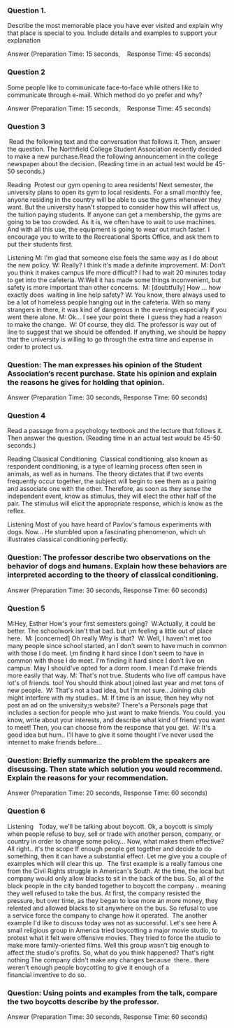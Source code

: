 ### Question 1. 
Describe the most memorable place you have ever visited and explain why that place is special to you. Include details and examples to support your explanation

Answer (Preparation Time: 15 seconds,    Response Time: 45 seconds)  


### Question 2
Some people like to communicate face-to-face while others like to communicate through e-mail. Which method do yo prefer and why?

Answer (Preparation Time: 15 seconds,    Response Time: 45 seconds)  

### Question 3
 Read the following text and the conversation that follows it. Then, answer the question. The Northfield College Student Association recently decided to make a new purchase.Read the following announcement in the college newspaper about the decision. (Reading time in an actual test would be 45-50 seconds.)

Reading 
Protest our gym opening to area residents!
Next semester, the university plans to open its gym to local residents. For a small monthly fee, anyone residing in the country will be able to use the gyms whenever they want. But the university hasn't stopped to consider how this will affect us, the tuition paying students. If anyone can get a membership, the gyms are going to be too crowded. As it is, we often have to wait to use machines. And with all this use, the equipment is going to wear out much faster. I encourage you to write to the Recreational Sports Office, and ask them to put their students first. 

Listening
M: I'm glad that someone else feels the same way as I do about the new policy.
W: Really? I think it's made a definite improvement.
M: Don't you think it makes campus life more difficult? I had to wait 20 minutes today to get into the cafeteria.
W:Well it has made some things inconvenient, but safety is more important than other concerns. 
M: [doubtfully] How … how exactly does  waiting in line help safety?
W: You know, there always used to be a lot of homeless people hanging out in the cafeteria. With so many strangers in there, it was kind of dangerous in the evenings especially if you went there alone.
M: Ok… I see your point there  I guess they had a reason to make the change. 
W: Of course, they did. The professor is way out of line to suggest that we should be offended. If anything, we should be happy that the university is willing to go through the extra time and expense in order to protect us.

### Question: The man expresses his opinion of the Student Association’s recent purchase. State his opinion and explain the reasons he gives for holding that opinion.
Answer (Preparation Time: 30 seconds, Response Time: 60 seconds)


### Question 4
Read a passage from a psychology textbook and the lecture that follows it. Then answer the question. (Reading time in an actual test would be 45-50 seconds.)

Reading
Classical Conditioning 
Classical conditioning, also known as respondent conditioning, is a type of learning process often seen in animals, as well as in humans. The theory dictates that if two events frequently occur together, the subject will begin to see them as a pairing and associate one with the other. Therefore, as soon as they sense the independent event, know as stimulus, they will elect the other half of the pair. The stimulus will elicit the appropriate response, which is know as the reflex. 

Listening
Most of you have heard of Pavlov's famous experiments with dogs. Now… He stumbled upon a fascinating phenomenon, which uh illustrates classical conditioning perfectly. 

### Question: The professor describe two observations on the behavior of dogs and humans. Explain how these behaviors are interpreted according to the theory of classical conditioning. 
Answer (Preparation Time: 30 seconds, Response Time: 60 seconds)


### Question 5
M:Hey, Esther How's your first semesters going? 
W:Actually, it could be better. The schoolwork isn't that bad. but i;m feeling a little out of place here. 
M: [concerned] Oh really Why is that? 
W: Well, I haven't met too many people since school started, an I don't seem to have much in common with those I do meet. I;m finding it hard since I don't seem to have in common with those I do meet. I'm finding it hard since I don't live on campus. May I should've opted for a dorm room. I mean I'd make friends more easily that way.
M: That's not true. Students who live off campus have lot's of friends. too! You should think about joined last year and met tons of new people. 
W: That's not a bad idea, but I'm not sure.. Joining club might interfere with my studies..
M: If time is an issue, then hey why not post an ad on the university;s website? There's a Personals page that includes a section for people who just want to make friends. You could. you know, write about your interests, and describe what kind of friend you want to meet! Then, you can choose from the response that you get. 
W: It's a good idea but hum.. I'll have to give it some thought I've never used the internet to make friends before...

### Question: Briefly summarize the problem the speakers are discussing. Then state which solution you would recommend. Explain the reasons for your recommendation.
Answer (Preparation Time: 20 seconds, Response Time: 60 seconds)


### Question 6

Listening  
Today, we'll be talking about boycott. Ok, a boycott is simply when people refuse to buy, sell or trade with another person, company, or country in order to change some policy… Now, what makes them effective? All right.. it's the scope If enough people get together and decide to do something, then it can have a substantial effect. Let me give you a couple of examples which will clear this up. 
The first example is a really famous one from the Civil Rights struggle in American's South. At the time, the local but company would only allow blacks to sit in the back of the bus. So, all of the black people in the city banded together to boycott the company .. meaning they well refused to take the bus. At first, the company resisted the pressure, but over time, as they began to lose more an more money, they relented and allowed blacks to sit anywhere on the bus. So refusal to use a service force the company to change how it operated. 
The another example I'd like to discuss today was not as successful. Let's see here A small religious group in America tried boycotting a major movie studio, to protest what it felt were offensive movies. They tried to force the studio to make more family-oriented films. Well this group wasn't big enough to affect the studio's profits. So, what do you think happened? That's right nothing The company didn't make any changes because  there.. there weren't enough people boycotting to give it enough of a financial inventive to do so. 

### Question: Using points and examples from the talk, compare the two boycotts describe by the professor. 
Answer (Preparation Time: 30 seconds, Response Time: 60 seconds)
